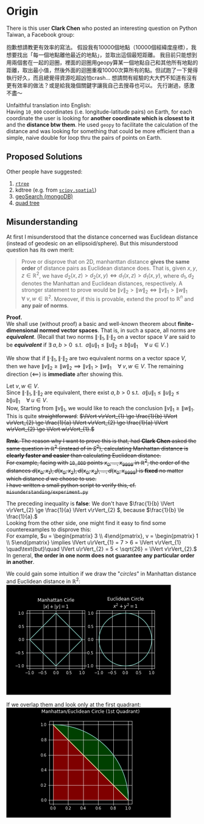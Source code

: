 # Origin
There is this user **Clark Chen** who posted an interesting question on Python Taiwan, a Facebook group:

抱歉想請教更有效率的寫法。
假設我有10000個地點（10000個經緯度座標），我想要找出「每一個地點離他最近的地點」，並取出這個最短距離。
我目前只能想到用兩個套在一起的迴圈，裡面的迴圈用geopy算某一個地點自己和其他所有地點的距離，取出最小值，然後外面的迴圈重複10000次算所有的點。但試跑了一下覺得執行好久，而且總覺得資源吃超凶怕crash...
想請問有經驗的大大們不知道有沒有更有效率的做法？或是給我幾個關鍵字讓我自己去搜尋也可以。
先行謝過，感激不盡～

Unfaithful translation into English:<br>
Having `10_000` coordinates (i.e. longitude-latitude pairs) on Earth,
for each coordinate the user is looking for **another coordinate which is closest to it** and the **distance btw them**.
He used `geopy` to facilitate the calculation of the distance and was looking for something that could be more
efficient than a simple, naive double for loop thru the pairs of points on Earth.

## Proposed Solutions
Other people have suggested:
01. [`rtree`](https://gis.stackexchange.com/questions/22082/how-can-i-use-r-tree-to-find-points-within-a-distance-in-spatialite)
02. kdtree (e.g. from [`scipy.spatial`](https://docs.scipy.org/doc/scipy/reference/generated/scipy.spatial.KDTree.html))
03. [geoSearch (mongoDB)](https://docs.mongodb.com/manual/reference/command/geoSearch/)
04. [quad tree](http://homepage.divms.uiowa.edu/~kvaradar/sp2012/daa/ann.pdf)

## Misunderstanding
At first I misunderstood that the distance concerned was Euclidean distance (instead of geodesic on an ellipsoid/sphere). But this misunderstood question has its own merit:
> Prove or disprove that on 2D, manhanttan distance **gives the same order** of distance pairs as Euclidean distance does. That is, given $`x, y, z \in \mathbb{R}^{2}`$, we have $`d_{2}(x,z) > d_{2}(x,y) \iff d_{1}(x,z) > d_{1}(x,y)`$, where $`d_{1}, d_{2}`$ denotes the Manhattan and Euclidean distances, respectively. A stronger statement to prove would be $`\lVert v\rVert_{2} > \lVert w\rVert_{2} \iff \lVert v\rVert_{1} > \lVert w\rVert_{1}\quad\forall\; v, w \in \mathbb{R}^{2}.`$ Moreover, if this is provable, extend the proof to $`\mathbb{R}^{n}`$ and **any pair of norms**.

**Proof.**<br>
We shall use (without proof) a basic and well-known theorem about **finite-dimensional normed vector spaces**. That is, in such a space, all norms are **_equivalent_**. (Recall that two norms $`\lVert\cdot\rVert_{1}, \lVert\cdot\rVert_{2}`$ on a vector space $`V`$ are said to be **_equivalent_** if $`\exists\; a, b > 0\;`$ s.t. $`\;a\lVert u\rVert_{1} \le \lVert u\rVert_{2} \le b\lVert u\rVert_{1}\quad \forall\; u \in V.\,`$)

We show that if $`\lVert\cdot\rVert_{1}, \lVert\cdot\rVert_{2}`$ are two equivalent norms on a vector space $`V`$, then we have 
$`\lVert v\rVert_{2} \ge \lVert w\rVert_{2} \implies \lVert v\rVert_{1} > \lVert w\rVert_{1}\quad\forall\; v, w \in V.`$ The remaining direction $`(\impliedby)`$ is **immediate** after showing this.

Let $`v, w \in V.`$<br>
Since $`\lVert\cdot\rVert_{1}, \lVert\cdot\rVert_{2}`$ are equivalent, there exist $`a, b > 0`$ s.t. $`\;a\lVert u\rVert_{1} \le \lVert u\rVert_{2} \le b\lVert u\rVert_{1}\quad \forall\; u \in V.\,`$<br>
Now, Starting from $`\lVert v\rVert_{1}`$, we would like to reach the conclusion $`\lVert v\rVert_{1} \ge \lVert w\rVert_{1}.`$<br>
This is quite ~~straightforward~~: ~~$`\lVert v\rVert_{1} \ge \frac{1}{b} \lVert v\rVert_{2} \ge \frac{1}{a} \lVert v\rVert_{2} \ge \frac{1}{a} \lVert w\rVert_{2} \ge \lVert w\rVert_{1}.`$~~<br>

~~**Rmk.** The reason why I want to prove this is that, had **Clark Chen** asked the same question in $`\mathbb{R}^{2}`$ (instead of in $`S^{2}`$), calculating Manhattan distance is **clearly faster and easier** than calculating Euclidean distance.~~ <br>
~~For example, facing with `10_000` points $`x_{0}, \ldots, x_{9999}`$ in $`\mathbb{R}^{2}`$, the order of the distances $`d(x_{0}, x_{1}), d(x_{0}, x_{2}), d(x_{0}, x_{3}), \ldots, d(x_{0}, x_{9999})`$ is **fixed** no matter which distance $`d`$ we choose to use.~~<br>
~~I have written a small python script to verify this, cf. `misunderstanding/experiment.py`~~
<br>

The preceding inequality is **false**: We don't have $`\frac{1}{b} \lVert v\rVert_{2} \ge \frac{1}{a} \lVert v\rVert_{2} `$, because $`\frac{1}{b} \le \frac{1}{a}.`$<br>
Looking from the other side, one might find it easy to find some counterexamples to disprove this:<br>
For example, $`u = \begin{pmatrix} 3 \\ 4\end{pmatrix}, v = \begin{pmatrix} 1 \\ 5\end{pmatrix} \implies \lVert u\rVert_{1} = 7 > 6 = \lVert v\rVert_{1} \quad\text{but}\quad \lVert u\rVert_{2} = 5 < \sqrt{26} = \lVert v\rVert_{2}.`$<br>
In general, **the order in one norm does not guarantee any particular order in another**.

We could gain some intuition if we draw the "_circles_" in Manhattan distance and Euclidean distance in $\mathbb{R}^{2}$:<br>
![circlesSideBySide](fig/circles_l1l2.png)

If we overlap them and look only at the first quadrant:<br>
![firstQudrant](fig/first_qudrant.png)
